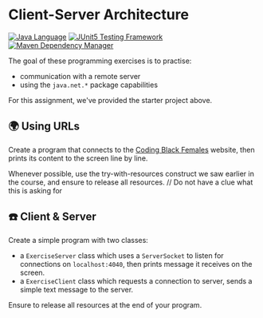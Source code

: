 # Client-Server Architecture

[![Java Language](https://img.shields.io/badge/PLATFORM-OpenJDK-3A75B0.svg?style=for-the-badge)][1]
[![JUnit5 Testing Framework](https://img.shields.io/badge/testing%20framework-JUnit5-26A162.svg?style=for-the-badge)][2]
[![Maven Dependency Manager](https://img.shields.io/badge/dependency%20manager-Maven-AA215A.svg?style=for-the-badge)][3]

The goal of these programming exercises is to practise:
- communication with a remote server
- using the `java.net.*` package capabilities

For this assignment, we've provided the starter project above.

## :earth_africa: Using URLs

Create a program that connects to the [Coding Black Females](https://codingblackfemales.com) website, then prints its content to the screen line by line.

Whenever possible, use the try-with-resources construct we saw earlier in the course, and ensure to release all resources.
// Do not have a clue what this is asking for

## :phone: Client & Server

Create a simple program with two classes:
- a `ExerciseServer` class which uses a `ServerSocket` to listen for connections on `localhost:4040`, then prints message it receives on the screen.
- a `ExerciseClient` class which requests a connection to server, sends a simple text message to the server.

Ensure to release all resources at the end of your program.

[1]: https://docs.oracle.com/javase/21/docs/api/index.html
[2]: https://junit.org/junit5/
[3]: https://maven.apache.org/